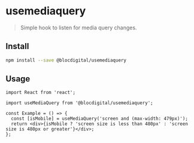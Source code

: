 # usemediaquery

> Simple hook to listen for media query changes.

## Install

```bash
npm install --save @blocdigital/usemediaquery
```

## Usage

```tsx
import React from 'react';

import useMediaQuery from '@blocdigital/usemediaquery';

const Example = () => {
  const [isMobile] = useMediaQuery('screen and (max-width: 479px)');
  return <div>{isMobile ? 'screen size is less than 480px' : 'screen size is 480px or greater'}</div>;
};
```
